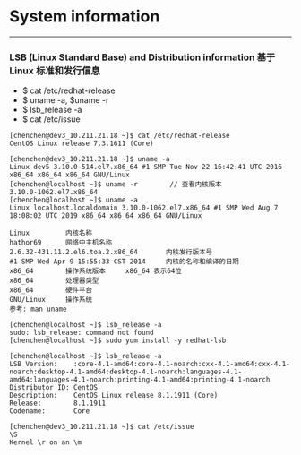 # System information

---



### LSB (Linux Standard Base) and Distribution information 基于 Linux 标准和发行信息

- \$ cat /etc/redhat-release
- \$ uname -a, $uname -r
- \$ lsb_release -a
- \$ cat /etc/issue

```
[chenchen@dev3_10.211.21.18 ~]$ cat /etc/redhat-release
CentOS Linux release 7.3.1611 (Core)
```

```shell
[chenchen@dev3_10.211.21.18 ~]$ uname -a
Linux dev5 3.10.0-514.el7.x86_64 #1 SMP Tue Nov 22 16:42:41 UTC 2016 x86_64 x86_64 x86_64 GNU/Linux
[chenchen@localhost ~]$ uname -r		// 查看内核版本
3.10.0-1062.el7.x86_64
[chenchen@localhost ~]$ uname -a
Linux localhost.localdomain 3.10.0-1062.el7.x86_64 #1 SMP Wed Aug 7 18:08:02 UTC 2019 x86_64 x86_64 x86_64 GNU/Linux

Linux         内核名称
hathor69      网络中主机名称
2.6.32-431.11.2.el6.toa.2.x86_64       内核发行版本号
#1 SMP Wed Apr 9 15:55:33 CST 2014     内核的名称和编译的日期
x86_64        操作系统版本     x86_64 表示64位
x86_64        处理器类型
x86_64        硬件平台
GNU/Linux     操作系统
参考: man uname
```

```shell
[chenchen@localhost ~]$ lsb_release -a
sudo: lsb_release: command not found
[chenchen@localhost ~]$ sudo yum install -y redhat-lsb

[chenchen@localhost ~]$ lsb_release -a
LSB Version:    :core-4.1-amd64:core-4.1-noarch:cxx-4.1-amd64:cxx-4.1-noarch:desktop-4.1-amd64:desktop-4.1-noarch:languages-4.1-amd64:languages-4.1-noarch:printing-4.1-amd64:printing-4.1-noarch
Distributor ID: CentOS
Description:    CentOS Linux release 8.1.1911 (Core)
Release:        8.1.1911
Codename:       Core
```

```shell
[chenchen@dev3_10.211.21.18 ~]$ cat /etc/issue
\S
Kernel \r on an \m
```
